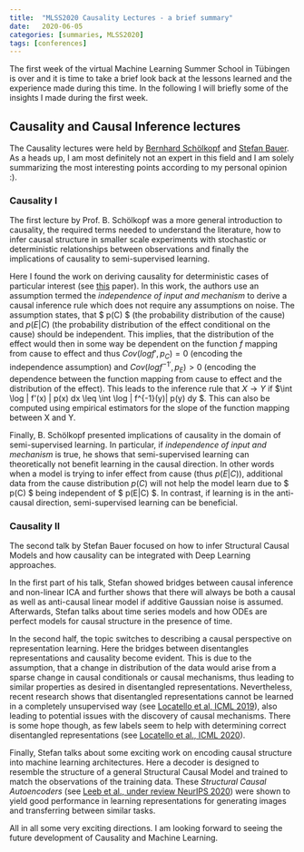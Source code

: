 ```yaml
---
title:  "MLSS2020 Causality Lectures - a brief summary"
date:   2020-06-05
categories: [summaries, MLSS2020]
tags: [conferences]
---
```


The first week of the virtual Machine Learning Summer School in Tübingen is over
and it is time to take a brief look back at the lessons learned and the
experience made during this time. In the following I will briefly some of the
insights I made during the first week.

## Causality and Causal Inference lectures
The Causality lectures were held by [Bernhard
Schölkopf](https://www.is.mpg.de/~bs) and [Stefan
Bauer](https://www.is.mpg.de/person/sbauer). As a heads up, I am most definitely
not an expert in this field and I am solely summarizing the most interesting
points according to my personal opinion :).

### Causality I
The first lecture by Prof. B. Schölkopf was a more general introduction to
causality, the required terms needed to understand the literature, how to
infer causal structure in smaller scale experiments with stochastic or
deterministic relationships between observations and finally the implications
of causality to semi-supervised learning.

Here I found the work on deriving causality for deterministic cases of
particular interest (see [this](https://arxiv.org/abs/1203.3475) paper).  In
this work, the authors use an assumption termed the *independence of input and
mechanism* to derive a causal inference rule which does not require any
assumptions on noise. The assumption states, that $ p(C) $ (the probability
distribution of the cause) and $p(E|C)$ (the probability distribution of the
effect conditional on the cause) should be independent. This implies, that the
distribution of the effect would then in some way be dependent on the function
$f$ mapping from cause to effect and thus $Cov(log f', p_C) = 0$ (encoding
the independence assumption) and $Cov(log f^{-1'}, p_E) > 0$ (encoding the
dependence between the function mapping from cause to effect and the
distribution of the effect). This leads to the inference rule that
$X \rightarrow Y$ if  $\int \log | f'(x) | p(x) dx \leq \int \log | f^{-1}(y)|
p(y) dy $. This can also be computed using empirical estimators for the
slope of the function mapping between X and Y.

Finally, B. Schölkopf presented implications of causality in the domain of
semi-supervised learning. In particular, if *independence of input and
mechanism* is true, he shows that semi-supervised learning can theoretically not
benefit learning in the causal direction. In other words when a model is trying
to infer effect from cause (thus $p(E|C)$), additional data from the cause
distribution $p(C)$ will not help the model learn due to $ p(C) $ being
independent of $ p(E|C) $. In contrast, if learning is in the anti-causal
direction, semi-supervised learning can be beneficial.

### Causality II
The second talk by Stefan Bauer focused on how to infer Structural Causal
Models and how causality can be integrated with Deep Learning approaches.

In the first part of his talk, Stefan showed bridges between causal inference
and non-linear ICA and further shows that there will always be both a causal as
well as anti-causal linear model if additive Gaussian noise is assumed.
Afterwards, Stefan talks about time series models and how ODEs are perfect
models for causal structure in the presence of time.

In the second half, the topic switches to describing a causal perspective on
representation learning. Here the bridges between disentangles representations
and causality become evident. This is due to the assumption, that a change in
distribution of the data would arise from a sparse change in causal
conditionals or causal mechanisms, thus leading to similar properties as
desired in disentangled representations.  Nevertheless, recent research shows
that disentangled representations cannot be learned in a completely
unsupervised way (see [Locatello et al, ICML
2019](https://arxiv.org/abs/1811.12359)), also leading to potential issues with
the discovery of causal mechanisms.  There is some hope though, as few labels
seem to help with determining correct disentangled representations (see
[Locatello et al., ICML 2020](https://arxiv.org/abs/2002.02886)).

Finally, Stefan talks about some exciting work on encoding causal structure
into machine learning architectures.  Here a decoder is designed to resemble
the structure of a general Structural Causal Model and trained to match the
observations of the training data.  These *Structural Causal Autoencoders* (see
[Leeb et al., under review NeurIPS 2020](https://arxiv.org/abs/2006.07796))
were shown to yield good performance in learning representations for generating
images and transferring between similar tasks.

All in all some very exciting directions. I am looking forward to seeing the
future development of Causality and Machine Learning.
